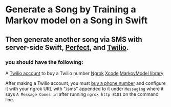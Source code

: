 # Generate a Song by Training a Markov model on a Song in Swift
## Then generate another song via SMS with server-side Swift, [Perfect](perfect.org), and [Twilio](twilio.com).

###  you should have the following:
A [Twilio account](https://www.twilio.com/try-twilio) to buy a Twilio number
[Ngrok](http://ngrok.io)
[Xcode](https://developer.apple.com/xcode/)
[MarkovModel library](https://github.com/db-in/MarkovModel)

After making a Twilio account, you must [buy a phone number](https://www.twilio.com/console/phone-numbers/search) and configure it with your ngrok URL with "/sms" appended to it under `Messaging` where it says `A Message Comes in` after running `ngrok http 8181` on the command line.
